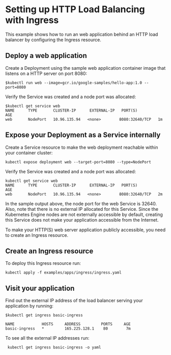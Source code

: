 # Setting up HTTP Load Balancing with Ingress

This example shows how to run an web application behind an HTTP load balancer by configuring the Ingress resource.

## Deploy a web application

Create a Deployment using the sample web application container image that listens on a HTTP server on port 8080:

```
$kubectl run web --image=gcr.io/google-samples/hello-app:1.0 --port=8080

```
Verify the Service was created and a node port was allocated:
```
$kubectl get service web
NAME      TYPE       CLUSTER-IP      EXTERNAL-IP   PORT(S)          AGE
web       NodePort   10.96.135.94   <none>        8080:32640/TCP   1m
```

## Expose your Deployment as a Service internally

Create a Service resource to make the web deployment reachable within your container cluster:

```
kubectl expose deployment web --target-port=8080 --type=NodePort
```

Verify the Service was created and a node port was allocated:
```
kubectl get service web
NAME      TYPE       CLUSTER-IP      EXTERNAL-IP   PORT(S)          AGE
web       NodePort   10.96.135.94   <none>        8080:32640/TCP   2m
```
In the sample output above, the node port for the web Service is 32640. Also, note that there is no external IP allocated for this Service. Since the Kubernetes Engine nodes are not externally accessible by default, creating this Service does not make your application accessible from the Internet.

To make your HTTP(S) web server application publicly accessible, you need to create an Ingress resource.

## Create an Ingress resource

To deploy this Ingress resource run:
```
kubectl apply -f examples/apps/ingress/ingress.yaml
```

## Visit your application

Find out the external IP address of the load balancer serving your application by running:

```
$kubectl get ingress basic-ingress

NAME            HOSTS     ADDRESS         PORTS     AGE
basic-ingress   *         165.225.128.1    80        7m
````
To see all the external IP addresses run:

```
 kubectl get ingress basic-ingress -o yaml
```